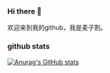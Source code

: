 ### Hi there 👋

欢迎来到我的github，我是麦子割。

### github stats

[![Anurag's GitHub stats](https://github-readme-stats.vercel.app/api?username=wsx864321)](https://github.com/wsx864321/wsx864321)

<!--
**wsx864321/wsx864321** is a ✨ _special_ ✨ repository because its `README.md` (this file) appears on your GitHub profile.

Here are some ideas to get you started:

- 🔭 I’m currently working on ...
- 🌱 I’m currently learning ...
- 👯 I’m looking to collaborate on ...
- 🤔 I’m looking for help with ...
- 💬 Ask me about ...
- 📫 How to reach me: ...
- 😄 Pronouns: ...
- ⚡ Fun fact: ...
-->
